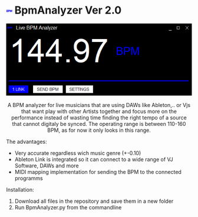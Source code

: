 # ![plot](./bpm.png) BpmAnalyzer Ver 2.0

<p align="center">
 <img src="./UI.png">
</p>
<p align="center">
A BPM analyzer for live musicians that are using DAWs like Ableton,.. or Vjs that want play with other Artists together and focus more on the performance instead of wasting time finding the right tempo of a source that cannot digitaly be synced.
The operating range is between 110-160 BPM, as for now it only looks in this range.
</p>

The advantages:

- Very accurate regardless wich music genre (+-0.10)
- Ableton Link is integrated so it can connect to a wide range of VJ Software, DAWs and more
- MIDI mapping implementation for sending the BPM to the connected programms


Installation:

1. Download all files in the repository and save them in a new folder
2. Run BpmAnalyzer.py from the commandline

